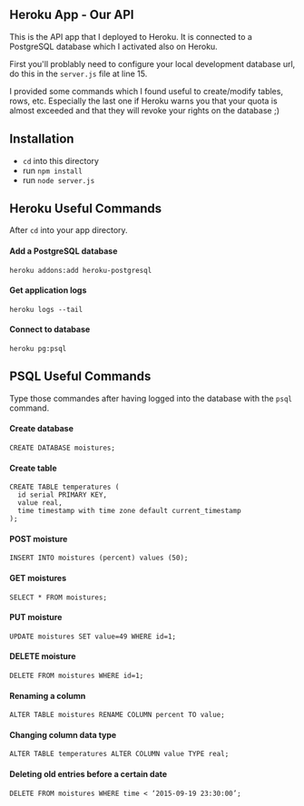 ## Heroku App - Our API

This is the API app that I deployed to Heroku. It is connected to a PostgreSQL database which I activated also on Heroku. 

First you'll problably need to configure your local development database url, do this in the `server.js` file at line 15.

I provided some commands which I found useful to create/modify tables, rows, etc. Especially the last one if Heroku warns you that your quota is almost exceeded and that they will revoke your rights on the database ;)


## Installation

* `cd` into this directory
* run `npm install`
* run `node server.js`

## Heroku Useful Commands

After `cd` into your app directory.

#### Add a PostgreSQL database
```
heroku addons:add heroku-postgresql
```

#### Get application logs
```
heroku logs --tail
```

#### Connect to database
```
heroku pg:psql
```


## PSQL Useful Commands

Type those commandes after having logged into the database with the `psql` command.

#### Create database

```
CREATE DATABASE moistures;
```

#### Create table
```
CREATE TABLE temperatures (
  id serial PRIMARY KEY,
  value real,
  time timestamp with time zone default current_timestamp
);
```

#### POST moisture
```
INSERT INTO moistures (percent) values (50);
```

#### GET moistures
```
SELECT * FROM moistures;
```

#### PUT moisture
```
UPDATE moistures SET value=49 WHERE id=1;
```

#### DELETE moisture
```
DELETE FROM moistures WHERE id=1;
```

#### Renaming a column
```
ALTER TABLE moistures RENAME COLUMN percent TO value;
```

#### Changing column data type
```
ALTER TABLE temperatures ALTER COLUMN value TYPE real;
```

#### Deleting old entries before a certain date
```
DELETE FROM moistures WHERE time < ‘2015-09-19 23:30:00’;
```
